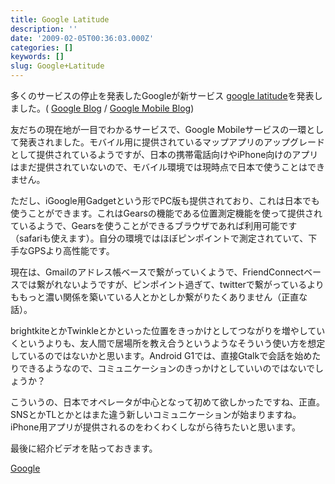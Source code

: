 ```yaml
---
title: Google Latitude
description: ''
date: '2009-02-05T00:36:03.000Z'
categories: []
keywords: []
slug: Google+Latitude
---
```

多くのサービスの停止を発表したGoogleが新サービス [google latitude](http://www.google.com/latitude/)を発表しました。( [Google Blog](http://googleblog.blogspot.com/2009/02/see-where-your-friends-are-with-google.html) / [Google Mobile Blog](http://googlemobile.blogspot.com/2009/02/locate-your-friends-in-real-time-with.html))

友だちの現在地が一目でわかるサービスで、Google Mobileサービスの一環として発表されました。モバイル用に提供されているマップアプリのアップグレードとして提供されているようですが、日本の携帯電話向けやiPhone向けのアプリはまだ提供されていないので、モバイル環境では現時点で日本で使うことはできません。

ただし、iGoogle用Gadgetという形でPC版も提供されており、これは日本でも使うことができます。これはGearsの機能である位置測定機能を使って提供されているようで、Gearsを使うことができるブラウザであれば利用可能です（safariも使えます）。自分の環境ではほぼピンポイントで測定されていて、下手なGPSより高性能です。

現在は、Gmailのアドレス帳ベースで繋がっていくようで、FriendConnectベースでは繋がれないようですが、ピンポイント過ぎて、twitterで繋がっているよりももっと濃い関係を築いている人とかとしか繋がりたくありません（正直な話）。

brightkiteとかTwinkleとかといった位置をきっかけとしてつながりを増やしていくというよりも、友人間で居場所を教え合うというようなそういう使い方を想定しているのではないかと思います。Android G1では、直接Gtalkで会話を始めたりできるようなので、コミュニケーションのきっかけとしていいのではないでしょうか？

こういうの、日本でオペレータが中心となって初めて欲しかったですね、正直。SNSとかTLとかとはまた違う新しいコミュニケーションが始まりますね。iPhone用アプリが提供されるのをわくわくしながら待ちたいと思います。

最後に紹介ビデオを貼っておきます。

[Google](http://technorati.com/tag/Google)